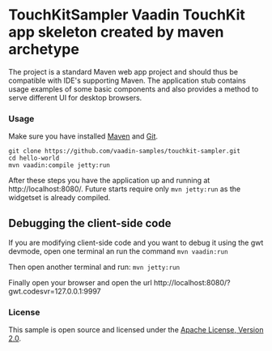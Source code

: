 TouchKitSampler Vaadin TouchKit app skeleton created by maven archetype
===========

The project is a standard Maven web app project and should thus
be compatible with IDE's supporting Maven. The application stub
contains usage examples of some basic components and also provides a
method to serve different UI for desktop browsers.

### Usage

Make sure you have installed [Maven](http://maven.apache.org/) and [Git](http://git-scm.com/).

    git clone https://github.com/vaadin-samples/touchkit-sampler.git
    cd hello-world
    mvn vaadin:compile jetty:run
    
After these steps you have the application up and running at http://localhost:8080/. Future starts require only ```mvn jetty:run``` as the widgetset is already compiled.

## Debugging the client-side code

If you are modifying client-side code and you want to debug it using
the gwt devmode, open one terminal an run the command ```mvn vaadin:run```

Then open another terminal and run: ```mvn jetty:run```

Finally open your browser and open the url http://localhost:8080/?gwt.codesvr=127.0.0.1:9997

### License

This sample is open source and licensed under the [Apache License, Version 2.0](http://www.apache.org/licenses/LICENSE-2.0.html).
